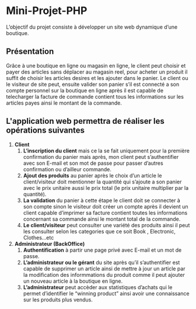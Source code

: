 # Mini-Projet-PHP
L’objectif du projet consiste à développer un site web dynamique d’une boutique.
## Présentation
Grâce à une boutique en ligne ou magasin en ligne, le client peut choisir et payer des articles sans déplacer au magasin reel, pour acheter un produit il suffit de choisir les articles desires et les ajouter dans le panier.
Le client ou le visiteur de site peut, ensuite valider son panier s’il est connecté a son compte personnel sur la boutique en ligne après il est capable de telecharger la facture de commande contient tous les informations sur les articles payes ainsi le montant de la commande.
## L'application web permettra de réaliser les opérations suivantes
  1. __Client__ 
     1. __L’inscription du client__ mais ce la se fait uniquement pour la première confirmation du panier mais après, mon client peut s’authentifier avec son E-mail et son mot de passe pour passer d’autres confirmation ou d’ailleur commande.
     2. __Ajout des produits__ au panier après le choix d’un article le client/visiteur doit mentionner la quantité qui s’ajoute a son panier avec le prix unitaire aussi le prix total (le prix unitaire multiplier par la quantité).
     3. __La validation__ du panier à cette étape le client doit se connecter à son compte sinon le visiteur doit créer un compte après il devient un client capable d’imprimer sa facture contient toutes les informations concernant sa commande ainsi le montant total de la commande.
     4. __Le client/visiteur__ peut consulter une variété des produits ainsi il peut les consulter selon les categories que ce soit Book , Electronic, Clothes…etc
  2. __Administrateur (BackOffice)__
     1. __Authentification__ à partir une page privé avec E-mail et un mot de passe.
     2. __L’administrateur ou le gérant__ du site après qu’il s’authentifier est capable de supprimer un article ainsi de mettre à jour un article par la modification des informmations du produit comme il peut ajouter un nouveau article à la boutique en ligne.
     3. __L’administrateur__ peut accèder aux statistiques d’achats qui le permet d’identifier le “winning product” ainsi avoir une connaissance sur les produits plus vendus.

